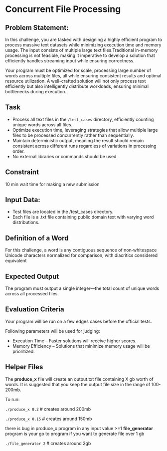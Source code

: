 # Concurrent File Processing

## Problem Statement:
In this challenge, you are tasked with designing a highly efficient program to process massive text datasets while minimizing execution time and memory usage. The input consists of multiple large text files.Traditional in-memory processing is not feasible, making it imperative to develop a solution that efficiently handles streaming input while ensuring correctness.

Your program must be optimized for scale, processing large number of words across multiple files, all while ensuring consistent results and optimal resource utilization. A well-crafted solution will not only process text efficiently but also intelligently distribute workloads, ensuring minimal bottlenecks during execution.

## Task
- Process all text files in the `/test_cases` directory, efficiently counting unique words across all files.
- Optimize execution time, leveraging strategies that allow multiple large files to be processed concurrently rather than sequentially.
- Maintain deterministic output, meaning the result should remain consistent across different runs regardless of variations in processing order.
- No external libraries or commands should be used

## Constraint
10 min wait time for making a new submission

## Input Data:
- Test files are located in the /test_cases directory.
- Each file is a .txt file containing public domain text with varying word distributions.

## Definition of a Word
For this challenge, a word is any contiguous sequence of non‐whitespace Unicode characters normalized for comparison, with diacritics considered equivalent

## Expected Output
The program must output a single integer—the total count of unique words across all processed files.

## Evaluation Criteria
Your program will be run on a few edges cases before the official tests.

Following parameters will be used for judging: 
- Execution Time – Faster solutions will receive higher scores.
- Memory Efficiency – Solutions that minimize memory usage will be prioritized.

## Helper Files

The **produce_x** file will create an output.txt file containing X gb worth of words.
It is suggested that you keep the output file size in the range of 100-200mb.

To run:

`./produce_x 0.2` # creates around 200mb

`./produce_x 0.15` # creates around 150mb


there is bug in produce_x program in any input value >=1
**file_generator** program is your go to program if you want to generate file over 1 gb

`./file_generator 2` # creates around 2gb

